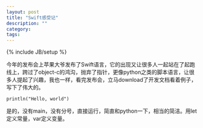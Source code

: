 ```yaml
---
layout: post
title: "Swift感受记"
description: ""
category: 
tags:  
---
```

{% include JB/setup %}


今年的发布会上苹果大爷发布了Swift语言，它的出现又让很多人一起站在了起跑线上，跨过了object-c的鸿沟，抛弃了指针，更像python之类的脚本语言，让很多人提起了兴趣，我也一样，看完发布会，立马download了开发文档看着例子，写下了伟大的。

```
println("Hello, world")

```

是的，没有main，没有分号，直接运行，简直和python一下，相当的简洁。用let定义常量，var定义变量。